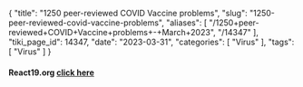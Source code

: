 {
    "title": "1250 peer-reviewed COVID Vaccine problems",
    "slug": "1250-peer-reviewed-covid-vaccine-problems",
    "aliases": [
        "/1250+peer-reviewed+COVID+Vaccine+problems+-+March+2023",
        "/14347"
    ],
    "tiki_page_id": 14347,
    "date": "2023-03-31",
    "categories": [
        "Virus"
    ],
    "tags": [
        "Virus"
    ]
}


#### React19.org  [click here](https://react19.org/1250-covid-vaccine-reports)